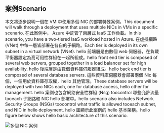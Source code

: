## <a name="scenario"></a><span data-ttu-id="b09cd-101">案例</span><span class="sxs-lookup"><span data-stu-id="b09cd-101">Scenario</span></span>
<span data-ttu-id="b09cd-102">本文將逐步說明一個在 VM 中使用多個 NIC 的部署特殊案例。</span><span class="sxs-lookup"><span data-stu-id="b09cd-102">This document will walk through a deployment that uses multiple NICs in VMs in a specific scenario.</span></span> <span data-ttu-id="b09cd-103">在此案例中， Azure 中託管了兩層式 IaaS 工作負載。</span><span class="sxs-lookup"><span data-stu-id="b09cd-103">In this scenario, you have a two-tiered IaaS workload hosted in Azure.</span></span> <span data-ttu-id="b09cd-104">在虛擬網路 (VNet) 中每一層皆部署在各自的子網路。</span><span class="sxs-lookup"><span data-stu-id="b09cd-104">Each tier is deployed in its own subnet in a virtual network (VNet).</span></span> <span data-ttu-id="b09cd-105">hello 前端層是由數個 web 伺服器，在負載平衡器設定為高可用性群組在一起所組成。</span><span class="sxs-lookup"><span data-stu-id="b09cd-105">hello front end tier is composed of several web servers, grouped together in a load balancer set for high availability.</span></span> <span data-ttu-id="b09cd-106">hello 後端層是由數個資料庫伺服器組成。</span><span class="sxs-lookup"><span data-stu-id="b09cd-106">hello back end tier is composed of several database servers.</span></span> <span data-ttu-id="b09cd-107">這些資料庫伺服器會部署兩個 Nic 每個，一個用於資料庫存取權，hello 其他管理。</span><span class="sxs-lookup"><span data-stu-id="b09cd-107">These database servers will be deployed with two NICs each, one for database access, hello other for management.</span></span> <span data-ttu-id="b09cd-108">hello 案例也包含網路安全性群組 (Nsg) toocontrol 哪些允許流量 tooeach 子網路和 NIC hello 部署中。</span><span class="sxs-lookup"><span data-stu-id="b09cd-108">hello scenario also includes Network Security Groups (NSGs) toocontrol what traffic is allowed tooeach subnet, and NIC in hello deployment.</span></span> <span data-ttu-id="b09cd-109">hello 圖顯示此案例的 hello 基本架構。</span><span class="sxs-lookup"><span data-stu-id="b09cd-109">hello figure below shows hello basic architecture of this scenario.</span></span>  

![多個 NIC 案例](./media/virtual-network-deploy-multinic-scenario-include/Figure1.png)

